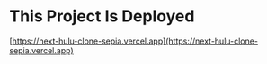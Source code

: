 # This Project Is Deployed

[https://next-hulu-clone-sepia.vercel.app](https://next-hulu-clone-sepia.vercel.app)

